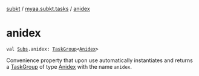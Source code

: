 [subkt](../index.md) / [myaa.subkt.tasks](index.md) / [anidex](./anidex.md)

# anidex

`val `[`Subs`](-subs/index.md)`.anidex: `[`TaskGroup`](-task-group/index.md)`<`[`Anidex`](-anidex/index.md)`>`

Convenience property that upon use automatically instantiates and returns a
[TaskGroup](-task-group/index.md) of type [Anidex](-anidex/index.md) with the name `anidex`.

